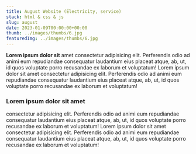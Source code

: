 ```yaml
---
title: August Website (Electricity, service)
stack: html & css & js
slug: august
date: 2023-01-09T00:00:00+00:00
thumb: ../images/thumbs/6.jpg
featuredImg: ../images/thumbs/6.jpg
---
```


**Lorem ipsum dolor sit** amet consectetur adipisicing elit.
Perferendis odio ad animi eum repudiandae consequatur 
laudantium eius placeat atque, ab, ut, id quos voluptate porro 
recusandae ex laborum et voluptatum!
Lorem ipsum dolor sit amet consectetur adipisicing elit.
Perferendis odio ad animi eum repudiandae consequatur 
laudantium eius placeat atque, ab, ut, id quos voluptate porro 
recusandae ex laborum et voluptatum!

### Lorem ipsum dolor sit amet ###

consectetur adipisicing elit.
Perferendis odio ad animi eum repudiandae consequatur 
laudantium eius placeat atque, ab, ut, id quos voluptate porro 
recusandae ex laborum et voluptatum!
Lorem ipsum dolor sit amet consectetur adipisicing elit.
Perferendis odio ad animi eum repudiandae consequatur 
laudantium eius placeat atque, ab, ut, id quos voluptate porro 
recusandae ex laborum et voluptatum!